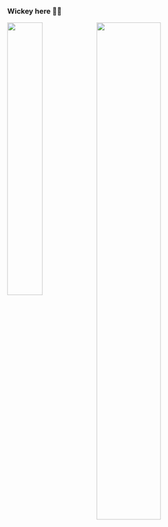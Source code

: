 ### Wickey here 👾🤖

<img align="left" width="40%" src="https://github-readme-stats-git-master-wickeyc.vercel.app/api/top-langs/?username=wickeyc&layout=compact&hide=html&exclude_repo=readme-stats,ShopeeBannerAd,ShopeeBannerAdDisplay,A-Letter,topszecrettelegram,NewYearEve"/>

<img align="left" width="54%" src="https://github-readme-stats-git-master-wickeyc.vercel.app/api?username=wickeyc&count_private=true&include_all_commits=true&show_icons=true&theme=tokyonight"/>

<!-- <img align="left" width="54%" src="https://github-readme-stats-git-master-wickeyc.vercel.app/api?username=wickeyc&count_private=true&include_all_commits=true&show_icons=true&theme=tokyonight&hide=contribs"/> -->
<!--
**WickeyC/wickeyC** is a ✨ _special_ ✨ repository because its `README.md` (this file) appears on your GitHub profile.

Here are some ideas to get you started:

- 🔭 I’m currently working on ...
- 🌱 I’m currently learning ...
- 👯 I’m looking to collaborate on ...
- 🤔 I’m looking for help with ...
- 💬 Ask me about ...
- 📫 How to reach me: ...
- 😄 Pronouns: ...
- ⚡ Fun fact: ...
-->
